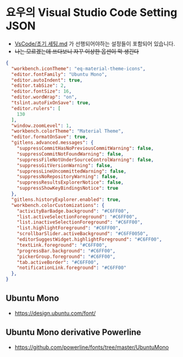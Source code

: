 # 요우의 Visual Studio Code Setting JSON

- [VsCode/초기 세팅.md](https://github.com/uyu423/TIL/blob/master/VsCode/%EC%B4%88%EA%B8%B0%20%EC%84%B8%ED%8C%85.md) 가 선행되어야하는 설정들이 포함되어 있습니다.
- ~~나는 모르겠는데 쓰다보니 자꾸 이상한 옵션이 막 생긴다~~

```json
{
  "workbench.iconTheme": "eq-material-theme-icons",
  "editor.fontFamily": "Ubuntu Mono",
  "editor.autoIndent": true,
  "editor.tabSize": 2,
  "editor.fontSize": 16,
  "editor.wordWrap": "on",
  "tslint.autoFixOnSave": true,
  "editor.rulers": [
    130
  ],
  "window.zoomLevel": 1,
  "workbench.colorTheme": "Material Theme",
  "editor.formatOnSave": true,
  "gitlens.advanced.messages": {
    "suppressCommitHasNoPreviousCommitWarning": false,
    "suppressCommitNotFoundWarning": false,
    "suppressFileNotUnderSourceControlWarning": false,
    "suppressGitVersionWarning": false,
    "suppressLineUncommittedWarning": false,
    "suppressNoRepositoryWarning": false,
    "suppressResultsExplorerNotice": false,
    "suppressShowKeyBindingsNotice": true
  },
  "gitlens.historyExplorer.enabled": true,
  "workbench.colorCustomizations": {
    "activityBarBadge.background": "#C6FF00",
    "list.activeSelectionForeground": "#C6FF00",
    "list.inactiveSelectionForeground": "#C6FF00",
    "list.highlightForeground": "#C6FF00",
    "scrollbarSlider.activeBackground": "#C6FF0050",
    "editorSuggestWidget.highlightForeground": "#C6FF00",
    "textLink.foreground": "#C6FF00",
    "progressBar.background": "#C6FF00",
    "pickerGroup.foreground": "#C6FF00",
    "tab.activeBorder": "#C6FF00",
    "notificationLink.foreground": "#C6FF00"
  },
}
```

## Ubuntu Mono
- https://design.ubuntu.com/font/

## Ubuntu Mono derivative Powerline
- https://github.com/powerline/fonts/tree/master/UbuntuMono
